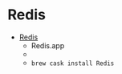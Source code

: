 # Redis
- [Redis](https://jpadilla.github.io/redisapp/)
  -  Redis.app
  - 
  - `brew cask install Redis`
